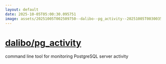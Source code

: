```yaml
---
layout: default
date: 2025-10-05T05:00:30.095751
image: assets/20251005T002509750--dalibo--pg_activity--20251005T003003501--cropped.png
---
```


# [dalibo/pg_activity](https://github.com/dalibo/pg_activity)

command line tool for monitoring PostgreSQL server activity

